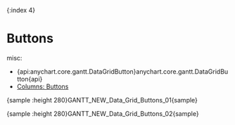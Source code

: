 {:index 4}
# Buttons

misc:

* {api:anychart.core.gantt.DataGridButton}anychart.core.gantt.DataGridButton{api}
* [Columns: Buttons](Columns#buttons)


{sample :height 280}GANTT\_NEW\_Data\_Grid\_Buttons\_01{sample}

{sample :height 280}GANTT\_NEW\_Data\_Grid\_Buttons\_02{sample}